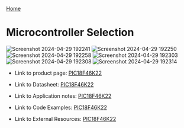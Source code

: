 [Home](/index.md)

# **Microcontroller Selection**
![Screenshot 2024-04-29 192241](https://github.com/Team-309-Hydro-Pro/EGR314-Spring2024-Team309.github.io/assets/157083379/1179fb41-c6c6-4c6e-9537-7ace434e971e)
![Screenshot 2024-04-29 192250](https://github.com/Team-309-Hydro-Pro/EGR314-Spring2024-Team309.github.io/assets/157083379/2d925a80-929d-464c-8cee-e89d348dbfe8)
![Screenshot 2024-04-29 192258](https://github.com/Team-309-Hydro-Pro/EGR314-Spring2024-Team309.github.io/assets/157083379/4845a134-e090-40c6-958e-c8b4f841743c)
![Screenshot 2024-04-29 192303](https://github.com/Team-309-Hydro-Pro/EGR314-Spring2024-Team309.github.io/assets/157083379/abfd1639-27e6-4dcd-8281-d2f18a11ebc7)
![Screenshot 2024-04-29 192308](https://github.com/Team-309-Hydro-Pro/EGR314-Spring2024-Team309.github.io/assets/157083379/ddbaaa1c-827b-49db-b83b-2cd854d79870)
![Screenshot 2024-04-29 192314](https://github.com/Team-309-Hydro-Pro/EGR314-Spring2024-Team309.github.io/assets/157083379/440e1bdb-96e8-43d7-8dfd-ef3e26f96a43)



* Link to product page: [PIC18F46K22](https://www.onlinecomponents.com/en/microchip-tech/pic18f27q10iso-50195038.html?msclkid=b50b1d7282a217862db27b42d4cfd3f8&utm_source=bing&utm_medium=cpc&utm_campaign=US%20-%20Shopping%20SKU%20Only%20Traffic&utm_term=4584413761800571&utm_content=Integrated%20Circuits%20-%20ICs&gclid=b50b1d7282a217862db27b42d4cfd3f8&gclsrc=3p.ds)
  
* Link to Datasheet: [PIC18F46K22](https://ww1.microchip.com/downloads/en/DeviceDoc/PIC18F27-47Q10-Data-Sheet-40002043E.pdf)
* Link to Application notes: [PIC18F46K22](https://www.microchip.com/en-us/application-notes/an1921)
* Link to Code Examples: [PIC18F46K22](https://simple-circuit.com/pic18f46k22-adc-7-segment-display-ccs-c/)
* Link to External Resources: [PIC18F46K22](https://www.youtube.com/watch?v=gXaTH2KL0nE)



